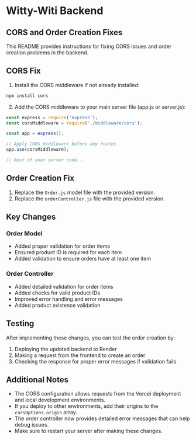 # Witty-Witi Backend

## CORS and Order Creation Fixes

This README provides instructions for fixing CORS issues and order creation problems in the backend.

## CORS Fix

1. Install the CORS middleware if not already installed:

```bash
npm install cors
```

2. Add the CORS middleware to your main server file (app.js or server.js):

```javascript
const express = require('express');
const corsMiddleware = require('./middleware/cors');

const app = express();

// Apply CORS middleware before any routes
app.use(corsMiddleware);

// Rest of your server code...
```

## Order Creation Fix

1. Replace the `Order.js` model file with the provided version.
2. Replace the `orderController.js` file with the provided version.

## Key Changes

### Order Model

- Added proper validation for order items
- Ensured product ID is required for each item
- Added validation to ensure orders have at least one item

### Order Controller

- Added detailed validation for order items
- Added checks for valid product IDs
- Improved error handling and error messages
- Added product existence validation

## Testing

After implementing these changes, you can test the order creation by:

1. Deploying the updated backend to Render
2. Making a request from the frontend to create an order
3. Checking the response for proper error messages if validation fails

## Additional Notes

- The CORS configuration allows requests from the Vercel deployment and local development environments.
- If you deploy to other environments, add their origins to the `corsOptions.origin` array.
- The order controller now provides detailed error messages that can help debug issues.
- Make sure to restart your server after making these changes.
